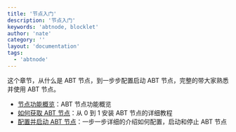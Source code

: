 ```yaml
---
title: '节点入门'
description: '节点入门'
keywords: 'abtnode, blocklet'
author: 'nate'
category: ''
layout: 'documentation'
tags:
  - 'abtnode'
---
```


这个章节，从什么是 ABT 节点，到一步步配置启动 ABT 节点，完整的带大家熟悉并使用 ABT 节点。

- [节点功能概览](./abtnode-overview)：ABT 节点功能概览
- [如何获取 ABT 节点](./how-to-get-abtnode)：从 0 到 1 安装 ABT 节点的详细教程
- [配置并启动 ABT 节点](./setup-your-abt-node)：一步一步详细的介绍如何配置，启动和停止 ABT 节点

